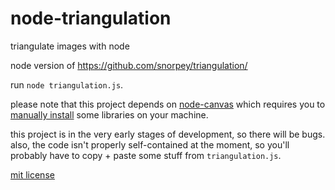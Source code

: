 # node-triangulation
triangulate images with node

node version of https://github.com/snorpey/triangulation/

run ``node triangulation.js``.

please note that this project depends on [node-canvas](https://github.com/Automattic/node-canvas) which requires you to [manually install](https://github.com/Automattic/node-canvas#installation) some libraries on your machine.

this project is in the very early stages of development, so there will be bugs. also, the code isn't properly self-contained at the moment, so you'll probably have to copy + paste some stuff from ``triangulation.js``.

[mit license](LICENSE)
